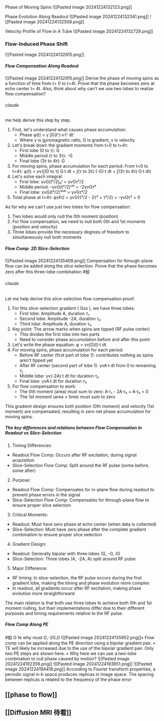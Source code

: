 Phase of Moving Spins
![[Pasted image 20241224132123.png]]

Phase Evolution Along Readout
![[Pasted image 20241224132341.png]]
![[Pasted image 20241224132508.png]]

Velocity Profile of Flow in A Tube
![[Pasted image 20241224132729.png]]

### Flow-Induced Phase Shift
![[Pasted image 20241224132815.png]]

##### Flow Compensation Along Readout
![[Pasted image 20241224132915.png]]
Derive the phase of moving spins as a function of time from t= 0 to t=4t. 
Prove that the phase becomes zero at echo center t= 4t. 
Also, think about why can’t we use two lobes to realize flow compensation?
###### claude
me help derive this step by step.

1. First, let's understand what causes phase accumulation:
    - Phase φ(t) = γ ∫G(t')·v·t' dt'
    - Where γ is gyromagnetic ratio, G is gradient, v is velocity
2. Let's break down the gradient moments from t=0 to t=4τ:
    - First lobe (0 to τ): G
    - Middle period (τ to 3τ): -G
    - Final lobe (3τ to 4τ): G
3. For moving spins, phase accumulation for each period: From t=0 to t=4τ: φ(t) = γv(∫(0 to τ) G·t dt + ∫(τ to 3τ) (-G)·t dt + ∫(3τ to 4τ) G·t dt)
4. Let's solve each integral:
    - First lobe: γvG(t²/2)₀ᵗ = γvGτ²/2
    - Middle period: -γvG(t²/2)ᵗ³ᵗ = -2γvGτ²
    - Final lobe: γvG(t²/2)³ᵗ⁴ᵗ = γvGτ²/2
5. Total phase at t=4τ: φ(4τ) = γvG(τ²/2 - 2τ² + τ²/2) = -γvGτ² = 0

As for why we can't use just two lobes for flow compensation:

1. Two lobes would only null the 0th moment (position)
2. For flow compensation, we need to null both 0th and 1st moments (position and velocity)
3. Three lobes provide the necessary degrees of freedom to simultaneously null both moments

##### Flow Comp: 2D Slice-Selection
![[Pasted image 20241224135409.png]]
Compensation for through-plane flow can be added along the slice selection. Prove that the phase becomes zero after this three-lobe combination #蛤

###### claude
Let me help derive this slice-selection flow compensation proof:

1. For this slice-selection gradient ( Gss ), we have three lobes:
    - First lobe: Amplitude A, duration τ₁
    - Second lobe: Amplitude -2A, duration τ₂
    - Third lobe: Amplitude A, duration τ₃
2. Key point: The arrow marks when spins are tipped (RF pulse center)
    - This divides the first lobe into two parts
    - Need to consider phase accumulation before and after this point
3. Let's write the phase equation: φ = γv∫G(t)·t dt
4. For moving spins, phase accumulation for each period:
    - Before RF center (first part of lobe 1): contributes nothing as spins aren't tipped yet
    - After RF center (second part of lobe 1): γvA·t dt from 0 to remaining τ₁
    - Middle lobe: γv(-2A)·t dt for duration τ₂
    - Final lobe: γvA·t dt for duration τ₃
5. For flow compensation to work:
    - The 0th moment (area) must sum to zero: A·τ₁ - 2A·τ₂ + A·τ₃ = 0
    - The 1st moment (area × time) must sum to zero

This gradient design ensures both position (0th moment) and velocity (1st moment) are compensated, resulting in zero net phase accumulation for moving spins.

##### The key differences and relations between Flow Compensation in Readout vs Slice-Selection
1. Timing Differences:

- Readout Flow Comp: Occurs after RF excitation, during signal acquisition
- Slice-Selection Flow Comp: Split around the RF pulse (some before, some after)

2. Purpose:

- Readout Flow Comp: Compensates for in-plane flow during readout to prevent phase errors in the signal
- Slice-Selection Flow Comp: Compensates for through-plane flow to ensure proper slice selection

3. Critical Moments:

- Readout: Must have zero phase at echo center (when data is collected)
- Slice-Selection: Must have zero phase after the complete gradient combination to ensure proper slice selection

4. Gradient Design:

- Readout: Generally bipolar with three lobes (G, -G, G)
- Slice-Selection: Three lobes (A, -2A, A) split around RF pulse

5. Major Difference:

- RF timing: In slice-selection, the RF pulse occurs during the first gradient lobe, making the timing and phase evolution more complex
- In readout, all gradients occur after RF excitation, making phase evolution more straightforward

The main relation is that both use three lobes to achieve both 0th and 1st moment nulling, but their implementations differ due to their different purposes and timing requirements relative to the RF pulse.


##### Flow Comp Along PE
#蛤 G fe why must G,-2G,G
![[Pasted image 20241224135952.png]]• Flow comp can be applied along the PE direction using a bipolar gradient pair. • TE will likely be increased due to the use of the bipolar gradient pair. Only two PE steps are shown here. 
• Why here we can use a two-lobe combination to null phase caused by motion?
![[Pasted image 20241224192356.png]]
					![[Pasted image 20241224193851.png]]
					![[Pasted image 20241224194418.png]]
					According to Fourier transform properties, a periodic signal in k-space produces replicas in image space. The spacing between replicas is related to the frequency of the phase error

## [[phase to flow]]

## [[Diffusion MRI 待看]]
